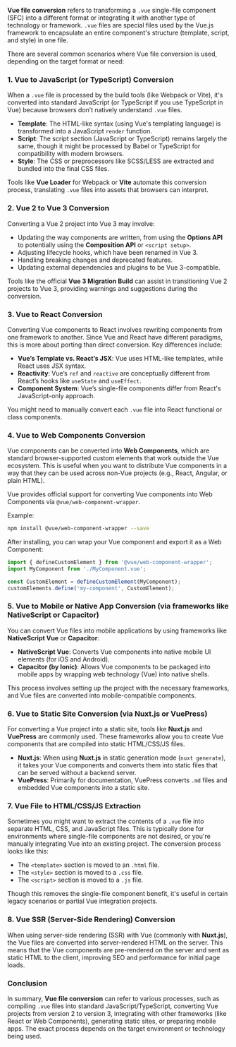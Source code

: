

**Vue file conversion** refers to transforming a `.vue` single-file component (SFC) into a different format or integrating it with another type of technology or framework. `.vue` files are special files used by the Vue.js framework to encapsulate an entire component's structure (template, script, and style) in one file.

There are several common scenarios where Vue file conversion is used, depending on the target format or need:

### 1. **Vue to JavaScript (or TypeScript) Conversion**
When a `.vue` file is processed by the build tools (like Webpack or Vite), it's converted into standard JavaScript (or TypeScript if you use TypeScript in Vue) because browsers don’t natively understand `.vue` files.

- **Template**: The HTML-like syntax (using Vue's templating language) is transformed into a JavaScript `render` function.
- **Script**: The script section (JavaScript or TypeScript) remains largely the same, though it might be processed by Babel or TypeScript for compatibility with modern browsers.
- **Style**: The CSS or preprocessors like SCSS/LESS are extracted and bundled into the final CSS files.

Tools like **Vue Loader** for Webpack or **Vite** automate this conversion process, translating `.vue` files into assets that browsers can interpret.

### 2. **Vue 2 to Vue 3 Conversion**
Converting a Vue 2 project into Vue 3 may involve:
- Updating the way components are written, from using the **Options API** to potentially using the **Composition API** or `<script setup>`.
- Adjusting lifecycle hooks, which have been renamed in Vue 3.
- Handling breaking changes and deprecated features.
- Updating external dependencies and plugins to be Vue 3-compatible.

Tools like the official **Vue 3 Migration Build** can assist in transitioning Vue 2 projects to Vue 3, providing warnings and suggestions during the conversion.

### 3. **Vue to React Conversion**
Converting Vue components to React involves rewriting components from one framework to another. Since Vue and React have different paradigms, this is more about porting than direct conversion. Key differences include:
- **Vue’s Template vs. React’s JSX**: Vue uses HTML-like templates, while React uses JSX syntax.
- **Reactivity**: Vue’s `ref` and `reactive` are conceptually different from React’s hooks like `useState` and `useEffect`.
- **Component System**: Vue’s single-file components differ from React's JavaScript-only approach.

You might need to manually convert each `.vue` file into React functional or class components.

### 4. **Vue to Web Components Conversion**
Vue components can be converted into **Web Components**, which are standard browser-supported custom elements that work outside the Vue ecosystem. This is useful when you want to distribute Vue components in a way that they can be used across non-Vue projects (e.g., React, Angular, or plain HTML).

Vue provides official support for converting Vue components into Web Components via `@vue/web-component-wrapper`.

Example:

```bash
npm install @vue/web-component-wrapper --save
```

After installing, you can wrap your Vue component and export it as a Web Component:

```js
import { defineCustomElement } from '@vue/web-component-wrapper';
import MyComponent from './MyComponent.vue';

const CustomElement = defineCustomElement(MyComponent);
customElements.define('my-component', CustomElement);
```

### 5. **Vue to Mobile or Native App Conversion (via frameworks like NativeScript or Capacitor)**
You can convert Vue files into mobile applications by using frameworks like **NativeScript Vue** or **Capacitor**:
- **NativeScript Vue**: Converts Vue components into native mobile UI elements (for iOS and Android).
- **Capacitor (by Ionic)**: Allows Vue components to be packaged into mobile apps by wrapping web technology (Vue) into native shells.

This process involves setting up the project with the necessary frameworks, and Vue files are converted into mobile-compatible components.

### 6. **Vue to Static Site Conversion (via Nuxt.js or VuePress)**
For converting a Vue project into a static site, tools like **Nuxt.js** and **VuePress** are commonly used. These frameworks allow you to create Vue components that are compiled into static HTML/CSS/JS files.

- **Nuxt.js**: When using **Nuxt.js** in static generation mode (`nuxt generate`), it takes your Vue components and converts them into static files that can be served without a backend server.
- **VuePress**: Primarily for documentation, VuePress converts `.md` files and embedded Vue components into a static site.

### 7. **Vue File to HTML/CSS/JS Extraction**
Sometimes you might want to extract the contents of a `.vue` file into separate HTML, CSS, and JavaScript files. This is typically done for environments where single-file components are not desired, or you're manually integrating Vue into an existing project. The conversion process looks like this:

- The `<template>` section is moved to an `.html` file.
- The `<style>` section is moved to a `.css` file.
- The `<script>` section is moved to a `.js` file.

Though this removes the single-file component benefit, it's useful in certain legacy scenarios or partial Vue integration projects.

### 8. **Vue SSR (Server-Side Rendering) Conversion**
When using server-side rendering (SSR) with Vue (commonly with **Nuxt.js**), the Vue files are converted into server-rendered HTML on the server. This means that the Vue components are pre-rendered on the server and sent as static HTML to the client, improving SEO and performance for initial page loads.

### Conclusion
In summary, **Vue file conversion** can refer to various processes, such as compiling `.vue` files into standard JavaScript/TypeScript, converting Vue projects from version 2 to version 3, integrating with other frameworks (like React or Web Components), generating static sites, or preparing mobile apps. The exact process depends on the target environment or technology being used.
